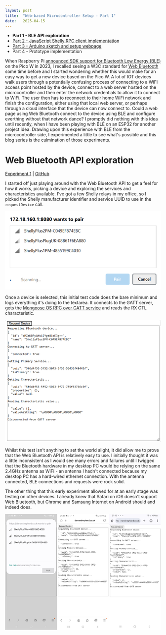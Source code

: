 ```yaml
---
layout: post
title:  "Web-based Microcontroller Setup - Part 1"
date:   2025-04-15
---
```


* **Part 1 - BLE API exploration**
* [Part 2 - JavaScript Shelly RPC client implementation](/2025-04-16-web-based-microcontroller-setup-part-2)
* [Part 3 - Arduino sketch and setup webpage](/2025-04-17-web-based-microcontroller-setup-part-3)
* Part 4 - Prototype implementation

When Raspberry Pi [announced SDK support for Bluetooth Low Energy (BLE)](https://www.raspberrypi.com/news/new-functionality-bluetooth-for-pico-w/) on the Pico W in 2023, I recalled seeing a W3C standard for [Web Bluetooth](https://www.w3.org/community/web-bluetooth/) some time before and I started wondering whether this would make for an easy way to get a new device based on the Pico W. A lot of IOT devices walk users through a potentially confusing process of connecting to a WiFi access point hosted by the device, connect to a web server hosted on the microcontroller and then enter the network credentials to allow it to connect to WiFi. The user then has to reconnect to their home WiFi network and finish the configuration, either using that local web server, or perhaps through a cloud interface that the device can now connect to. Could a web page using Web Bluetooth connect to the device using BLE and configure everthing without that network dance? I promptly did nothing with this idea until recently, when I have been playing with BLE on an ESP32 for another project idea. Drawing upon this experience with BLE from the microcontroller side, I experimented a little to see what's possible and this blog series is the culmination of those experiments.

Web Bluetooth API exploration
==============================

[Experiment 1](https://darranshepherd.co.uk/WebBTuC/experiment1.html) | [GitHub](https://github.com/DarranShepherd/WebBTuC/blob/main/experiment1.html)

I started off just playing around with the Web Bluetooth API to get a feel for how it works, picking a device and exploring the services and characteristics available. I've got a few Shelly relays in my office, so I picked the Shelly manufacturer identifier and service UUID to use in the `requestDevice` call.

![Experiment 1 screenshot](/img/setup-experiment1-scan.png)

Once a device is selected, this initial test code does the bare minimum and logs everything it's doing to the textarea. It connects to the GATT server, gets the [Mongoose OS RPC over GATT service](https://github.com/mongoose-os-libs/rpc-gatts) and reads the RX CTL characteristic.

![Experiment 1 screenshot](/img/setup-experiment1.png)

Whilst this test isn't anything to set the world alight, it did allow me to prove that the Web Bluetooth API is relatively easy to use. I initially thought it was a little inconsistent as I would see many errors and failures until I twigged that the Bluetooth hardware in my desktop PC would be relying on the same 2.4GHz antenna as WiFi - an antenna I hadn't connected because my desktop PC has a hard-wired ethernet connection. With the antenna connected, BLE connections and requests were rock solid.

The other thing that this early experiment allowed for at an early stage was testing on other devices. I already knew that Safari on iOS doesn't support Web Bluetooth, but Chrome and Samsung Internet on Android should and indeed does.

![Samsung Internet and Chrom on Android](/img/setup-experiment1-android.png)